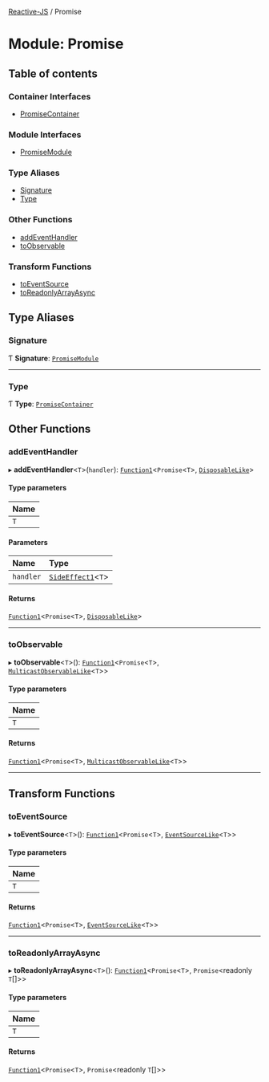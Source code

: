 [Reactive-JS](../README.md) / Promise

# Module: Promise

## Table of contents

### Container Interfaces

- [PromiseContainer](../interfaces/Promise.PromiseContainer.md)

### Module Interfaces

- [PromiseModule](../interfaces/Promise.PromiseModule.md)

### Type Aliases

- [Signature](Promise.md#signature)
- [Type](Promise.md#type)

### Other Functions

- [addEventHandler](Promise.md#addeventhandler)
- [toObservable](Promise.md#toobservable)

### Transform Functions

- [toEventSource](Promise.md#toeventsource)
- [toReadonlyArrayAsync](Promise.md#toreadonlyarrayasync)

## Type Aliases

### Signature

Ƭ **Signature**: [`PromiseModule`](../interfaces/Promise.PromiseModule.md)

___

### Type

Ƭ **Type**: [`PromiseContainer`](../interfaces/Promise.PromiseContainer.md)

## Other Functions

### addEventHandler

▸ **addEventHandler**<`T`\>(`handler`): [`Function1`](functions.md#function1)<`Promise`<`T`\>, [`DisposableLike`](../interfaces/types.DisposableLike.md)\>

#### Type parameters

| Name |
| :------ |
| `T` |

#### Parameters

| Name | Type |
| :------ | :------ |
| `handler` | [`SideEffect1`](functions.md#sideeffect1)<`T`\> |

#### Returns

[`Function1`](functions.md#function1)<`Promise`<`T`\>, [`DisposableLike`](../interfaces/types.DisposableLike.md)\>

___

### toObservable

▸ **toObservable**<`T`\>(): [`Function1`](functions.md#function1)<`Promise`<`T`\>, [`MulticastObservableLike`](../interfaces/types.MulticastObservableLike.md)<`T`\>\>

#### Type parameters

| Name |
| :------ |
| `T` |

#### Returns

[`Function1`](functions.md#function1)<`Promise`<`T`\>, [`MulticastObservableLike`](../interfaces/types.MulticastObservableLike.md)<`T`\>\>

___

## Transform Functions

### toEventSource

▸ **toEventSource**<`T`\>(): [`Function1`](functions.md#function1)<`Promise`<`T`\>, [`EventSourceLike`](../interfaces/types.EventSourceLike.md)<`T`\>\>

#### Type parameters

| Name |
| :------ |
| `T` |

#### Returns

[`Function1`](functions.md#function1)<`Promise`<`T`\>, [`EventSourceLike`](../interfaces/types.EventSourceLike.md)<`T`\>\>

___

### toReadonlyArrayAsync

▸ **toReadonlyArrayAsync**<`T`\>(): [`Function1`](functions.md#function1)<`Promise`<`T`\>, `Promise`<readonly `T`[]\>\>

#### Type parameters

| Name |
| :------ |
| `T` |

#### Returns

[`Function1`](functions.md#function1)<`Promise`<`T`\>, `Promise`<readonly `T`[]\>\>
